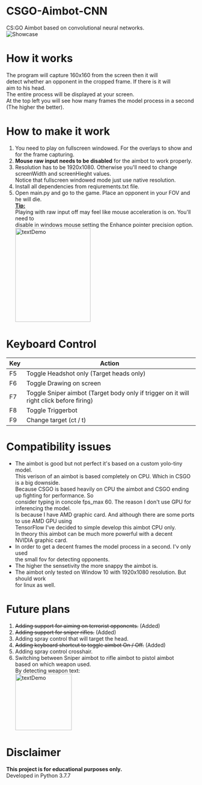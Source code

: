 # CSGO-Aimbot-CNN
CS:GO Aimbot based on convolutional neural networks.</br>
![Showcase](https://github.com/ofeksadlo/CSGO-Aimbot-CNN/blob/main/ezgif-5-06587c2150ec.gif)</br>
# How it works
The program will capture 160x160 from the screen then it will</br>
detect whether an opponent in the cropped frame. If there is it will</br>
aim to his head.</br>
The entire process will be displayed at your screen.</br>
At the top left you will see how many frames the model process in a second (The higher the better).
# How to make it work
1) You need to play on fullscreen windowed. For the overlays to show and for the frame capturing.
2) **Mouse raw input needs to be disabled** for the aimbot to work properly.
3) Resolution has to be 1920x1080. Otherwise you'll need to change screenWidth and screenHieght values.</br>
   Notice that fullscreen windowed mode just use native resolution.
4) Install all dependencies from reqiurements.txt file.
5) Open main.py and go to the game. Place an opponent in your FOV and he will die.</br>
**<ins>Tip:</ins>**</br>
Playing with raw input off may feel like mouse acceleration is on. You'll need to</br>
disable in windows mouse setting the Enhance pointer precision option.</br>
<img src="https://i.redd.it/hxvpfgtu6hcz.png" alt="textDemo" width="200" height="250"></br>


# Keyboard Control
| Key | Action |
| ------ | ------ |
| F5 | Toggle Headshot only (Target heads only) |
| F6 | Toggle Drawing on screen |
| F7 | Toggle Sniper aimbot (Target body only if trigger on it will right click before firing) |
| F8 | Toggle Triggerbot |
| F9 | Change target (ct / t) |

# Compatibility issues
*  The aimbot is good but not perfect it's based on a custom yolo-tiny model.</br>
   This verison of an aimbot is based completely on CPU. Which in CSGO is a big downside.</br>
   Because CSGO is based heavily on CPU the aimbot and CSGO ending up fighting for performance. So</br>
   consider typing in concole fps_max 60. The reason I don't use GPU for inferencing the model.</br>
   Is because I have AMD graphic card. And although there are some ports to use AMD GPU using</br>
   TensorFlow I've decided to simple develop this aimbot CPU only.</br>
   In theory this aimbot can be much more powerful with a decent</br>
   NVIDIA graphic card.</br>
*  In order to get a decent frames the model process in a second. I'v only used</br>
   the small fov for detecting opponents.</br>
*  The higher the sensetivity the more snappy the aimbot is.</br>
*  The aimbot only tested on Window 10 with 1920x1080 resolution. But should work</br>
   for linux as well.

# Future plans
1) ~~Adding support for aiming on terrorist opponents.~~ (Added)
2) ~~Adding support for sniper rifles.~~ (Added)
3) Adding spray control that will target the head.
4) ~~Adding keyboard shortcut to toggle aimbot On / Off.~~ (Added)
5) Adding spray control crosshair.
6) Switching between Sniper aimbot to rifle aimbot to pistol aimbot</br>
   based on which weapon used.</br>
   By detecting weapon text:</br>
   <img src="https://github.com/ofeksadlo/CSGO-Aimbot-CNN/blob/main/textDemo.jpg" alt="textDemo" width="150" height="150">
# Disclaimer
**This project is for educational purposes only.**</br>
Developed in Python 3.7.7
